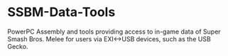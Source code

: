 # SSBM-Data-Tools
PowerPC Assembly and tools providing access to in-game data of Super Smash Bros. Melee for users via EXI&lt;->USB devices, such as the USB Gecko.
